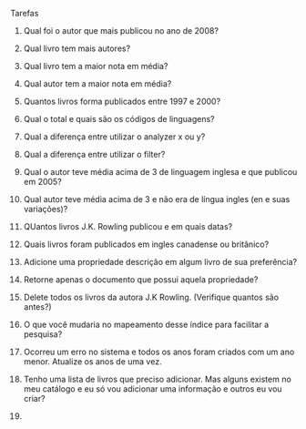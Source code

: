 ﻿Tarefas

1. Qual foi o autor que mais publicou no ano de 2008?

2. Qual livro tem mais autores?

3. Qual livro tem a maior nota em média?

4. Qual autor tem a maior nota em média?

5. Quantos livros forma publicados entre 1997 e 2000?

6. Qual o total e quais são os códigos de linguagens?

7. Qual a diferença entre utilizar o analyzer x ou y?

8. Qual a diferença entre utilizar o filter?

9. Qual o autor teve média acima de 3 de linguagem inglesa e que publicou em 2005?

10. Qual autor teve média acima de 3 e não era de língua ingles (en e suas variações)?

11. QUantos livros J.K. Rowling publicou e em quais datas?

12. Quais livros foram publicados em ingles canadense ou britânico?

13. Adicione uma propriedade descrição em algum livro de sua preferência?

14. Retorne apenas o documento que possui aquela propriedade?

15. Delete todos os livros da autora J.K Rowling. (Verifique quantos são antes?)

16. O que você mudaria no mapeamento desse índice para facilitar a pesquisa?

17. Ocorreu um erro no sistema e todos os anos foram criados com um ano menor. Atualize os anos de uma vez.

18. Tenho uma lista de livros que preciso adicionar. Mas alguns existem no meu catálogo e eu só vou adicionar uma informação e outros eu vou criar?

19.
